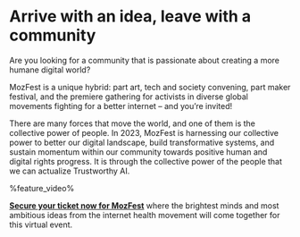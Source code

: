 <!-- This is the Plaza page when the visitor is signed out -->

# Arrive with an idea, leave with a community

Are you looking for a community that is passionate about creating a more humane digital world? 

MozFest is a unique hybrid: part art, tech and society convening, part maker festival, and the premiere gathering for activists in diverse global movements fighting for a better internet – and you’re invited!

There are many forces that move the world, and one of them is the collective power of people. In 2023, MozFest is harnessing our collective power to better our digital landscape, build transformative systems, and sustain momentum within our community towards positive human and digital rights progress. It is through the collective power of the people that we can actualize Trustworthy AI.

%feature_video%

**[Secure your ticket now for MozFest](https://www.mozillafestival.org/tickets/)** where the brightest minds and most ambitious ideas from the internet health movement will come together for this virtual event.
